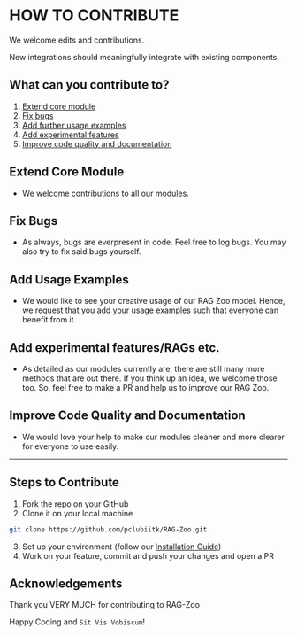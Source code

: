 # HOW TO CONTRIBUTE

We welcome edits and contributions.

New integrations should meaningfully integrate with existing components.

## What can you contribute to?

1. [Extend core module](#extend-core-module)
2. [Fix bugs](#fix-bugs)
3. [Add further usage examples](#add-usage-examples)
4. [Add experimental features](#add-experimental-featuresrags-etc)
5. [Improve code quality and documentation](#improve-code-quality-and-documentation)

## Extend Core Module

- We welcome contributions to all our modules. 

## Fix Bugs

- As always, bugs are everpresent in code. Feel free to log bugs. You may also try to fix said bugs yourself.

## Add Usage Examples

- We would like to see your creative usage of our RAG Zoo model. Hence, we request that you add your usage examples such that everyone can benefit from it.

## Add experimental features/RAGs etc.

- As detailed as our modules currently are, there are still many more methods that are out there. If you think up an idea, we welcome those too. So, feel free to make a PR and help us to improve our RAG Zoo.
  
## Improve Code Quality and Documentation

- We would love your help to make our modules cleaner and more clearer for everyone to use easily.

---

## Steps to Contribute

1) Fork the repo on your GitHub
2) Clone it on your local machine
```bash
git clone https://github.com/pclubiitk/RAG-Zoo.git
```
3) Set up your environment (follow our [Installation Guide](docs/docs/Installation))
4) Work on your feature, commit and push your changes and open a PR

## Acknowledgements

Thank you VERY MUCH for contributing to RAG-Zoo

Happy Coding and `Sit Vis Vobiscum`!
